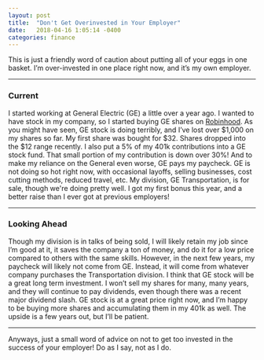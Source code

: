 ```yaml
---
layout: post
title:  "Don't Get Overinvested in Your Employer"
date:   2018-04-16 1:05:14 -0400
categories: finance
---
```


This is just a friendly word of caution about putting all of your eggs in one basket. I’m over-invested in one place right now, and it’s my own employer.

----

### Current
I started working at General Electric (GE) a little over a year ago. I wanted to have stock in my company, so I started buying GE shares on [Robinhood](https://rskelton.com/robinhood). As you might have seen, GE stock is doing terribly, and I’ve lost over $1,000 on my shares so far. My first share was bought for $32. Shares dropped into the $12 range recently. I also put a 5% of my 401k contributions into a GE stock fund. That small portion of my contribution is down over 30%! And to make my reliance on the General even worse, GE pays my paycheck. GE is not doing so hot right now, with occasional layoffs, selling businesses, cost cutting methods, reduced travel, etc. My division,  GE Transportation, is for sale, though we're doing pretty well. I got my first bonus this year, and a better raise than I ever got at previous employers!

----

### Looking Ahead
Though my division is in talks of being sold, I will likely retain my job since I’m good at it, it saves the company a ton of money, and do it for a low price compared to others with the same skills. However, in the next few years, my paycheck will likely not come from GE. Instead, it will come from whatever company purchases the Transportation division. I think that GE stock will be a great long term investment. I won’t sell my shares for many, many years, and they will continue to pay dividends, even though there was a recent major dividend slash. GE stock is at a great price right now, and I’m happy to be buying more shares and accumulating them in my 401k as well. The upside is a few years out, but I’ll be patient.

----

Anyways, just a small word of advice on not to get too invested in the success of your employer! Do as I say, not as I do.
